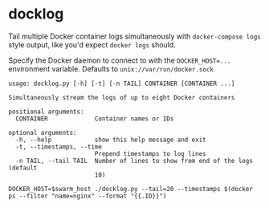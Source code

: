 # docklog
Tail multiple Docker container logs simultaneously with `docker-compose logs` style output, like you'd expect `docker logs` should.

Specify the Docker daemon to connect to with the `DOCKER_HOST=...` environment variable. Defaults to `unix://var/run/docker.sock`

```
usage: docklog.py [-h] [-t] [-n TAIL] CONTAINER [CONTAINER ...]

Simultaneously stream the logs of up to eight Docker containers

positional arguments:
  CONTAINER             Container names or IDs

optional arguments:
  -h, --help            show this help message and exit
  -t, --timestamps, --time
                        Prepend timestamps to log lines
  -n TAIL, --tail TAIL  Number of lines to show from end of the logs (default
                        10)
```

```
DOCKER_HOST=$swarm_host ./docklog.py --tail=20 --timestamps $(docker ps --filter "name=nginx" --format "{{.ID}}")
```
